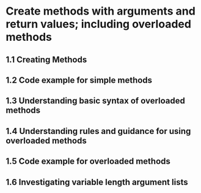 # Create methods with arguments and return values; including overloaded methods

## 1.1 Creating Methods


## 1.2 Code example for simple methods


## 1.3 Understanding basic syntax of overloaded methods


## 1.4 Understanding rules and guidance for using overloaded methods


## 1.5 Code example for overloaded methods


## 1.6 Investigating variable length argument lists

